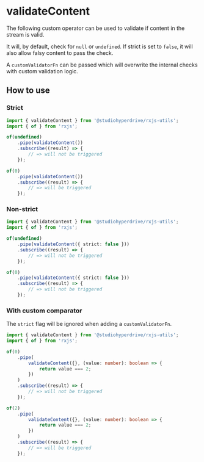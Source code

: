 # validateContent

The following custom operator can be used to validate if content in the stream is valid.

It will, by default, check for `null` or `undefined`.
If strict is set to `false`, it will also allow falsy content to pass the check.

A `customValidatorFn` can be passed which will overwrite the internal checks with custom validation logic.

## How to use

### Strict

```typescript
import { validateContent } from '@studiohyperdrive/rxjs-utils';
import { of } from 'rxjs';

of(undefined)
	.pipe(validateContent())
	.subscribe((result) => {
		// => will not be triggered
	});

of(0)
	.pipe(validateContent())
	.subscribe((result) => {
		// => will be triggered
	});
```

### Non-strict

```typescript
import { validateContent } from '@studiohyperdrive/rxjs-utils';
import { of } from 'rxjs';

of(undefined)
	.pipe(validateContent({ strict: false }))
	.subscribe((result) => {
		// => will not be triggered
	});

of(0)
	.pipe(validateContent({ strict: false }))
	.subscribe((result) => {
		// => will not be triggered
	});
```

### With custom comparator

The `strict` flag will be ignored when adding a `customValidatorFn`.

```typescript
import { validateContent } from '@studiohyperdrive/rxjs-utils';
import { of } from 'rxjs';

of(0)
	.pipe(
		validateContent({}, (value: number): boolean => {
			return value === 2;
		})
	)
	.subscribe((result) => {
		// => will not be triggered
	});

of(2)
	.pipe(
		validateContent({}, (value: number): boolean => {
			return value === 2;
		})
	)
	.subscribe((result) => {
		// => will be triggered
	});
```

